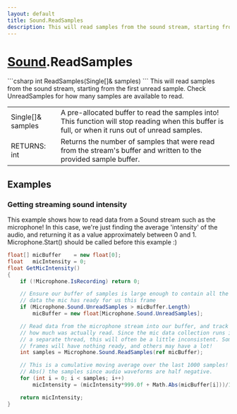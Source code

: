 ```yaml
---
layout: default
title: Sound.ReadSamples
description: This will read samples from the sound stream, starting from the first unread sample. Check UnreadSamples for how many samples are available to read.
---
```

# [Sound]({{site.url}}/Pages/Reference/Sound.html).ReadSamples

<div class='signature' markdown='1'>
```csharp
int ReadSamples(Single[]& samples)
```
This will read samples from the sound stream, starting
from the first unread sample. Check UnreadSamples for how many
samples are available to read.
</div>

|  |  |
|--|--|
|Single[]& samples|A pre-allocated buffer to read the samples             into! This function will stop reading when this buffer is full,              or when it runs out of unread samples.|
|RETURNS: int|Returns the number of samples that were read from the stream's buffer and written to the provided sample buffer.|





## Examples

### Getting streaming sound intensity
This example shows how to read data from a Sound stream such as the
microphone! In this case, we're just finding the average 'intensity'
of the audio, and returning it as a value approximately between 0 and 1.
Microphone.Start() should be called before this example :)
```csharp
float[] micBuffer    = new float[0];
float   micIntensity = 0;
float GetMicIntensity()
{
	if (!Microphone.IsRecording) return 0;

	// Ensure our buffer of samples is large enough to contain all the
	// data the mic has ready for us this frame
	if (Microphone.Sound.UnreadSamples > micBuffer.Length)
		micBuffer = new float[Microphone.Sound.UnreadSamples];

	// Read data from the microphone stream into our buffer, and track 
	// how much was actually read. Since the mic data collection runs in
	// a separate thread, this will often be a little inconsistent. Some
	// frames will have nothing ready, and others may have a lot!
	int samples = Microphone.Sound.ReadSamples(ref micBuffer);

	// This is a cumulative moving average over the last 1000 samples! We
	// Abs() the samples since audio waveforms are half negative.
	for (int i = 0; i < samples; i++)
		micIntensity = (micIntensity*999.0f + Math.Abs(micBuffer[i]))/1000.0f;

	return micIntensity;
}
```

